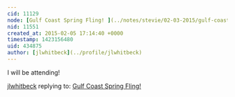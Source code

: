```yaml
---
cid: 11129
node: [Gulf Coast Spring Fling! ](../notes/stevie/02-03-2015/gulf-coast-spring-fling)
nid: 11551
created_at: 2015-02-05 17:14:40 +0000
timestamp: 1423156480
uid: 434875
author: [jlwhitbeck](../profile/jlwhitbeck)
---
```


I will be attending!

[jlwhitbeck](../profile/jlwhitbeck) replying to: [Gulf Coast Spring Fling! ](../notes/stevie/02-03-2015/gulf-coast-spring-fling)

